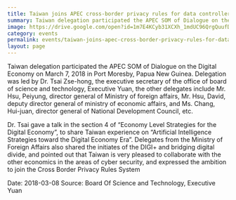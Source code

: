 ```yaml
---
title: Taiwan joins APEC cross-border privacy rules for data controllers and processors
summary: Taiwan delegation participated the APEC SOM of Dialogue on the Digital Economy on March 7, 2018 in Port Moresby, Papua New Guinea.
image: https://drive.google.com/open?id=1m7E4KCyb31XCXh_1mdUC96QrgQuufDV4
category: events
permalink: events/taiwan-joins-apec-cross-border-privacy-rules-for-data-controllers-and-processors/
layout: page
---
```

Taiwan delegation participated the APEC SOM of Dialogue on the Digital Economy on March 7, 2018 in Port Moresby, Papua New Guinea. Delegation was led by Dr. Tsai Zse-hong, the executive secretary of the office of board of science and technology, Executive Yuan, the other delegates include Mr. Hsu, Peiyung, director general of Ministry of foreign affairs, Mr. Hsu, David, deputy director general of ministry of economic affairs, and Ms. Chang, Hui-juan, director general of National Development Council, etc. 

Dr. Tsai gave a talk in the section 4 of “Economy Level Strategies for the Digital Economy”, to share Taiwan experience on “Artificial Intelligence Strategies toward the Digital Economy Era”. Delegates from the Ministry of Foreign Affairs also shared the initiates of the DIGI+ and bridging digital divide, and pointed out that Taiwan is very pleased to collaborate with the other economics in the areas of cyber security, and expressed the ambition to join the Cross Border Privacy Rules System

Date: 2018-03-08
Source: Board Of Science and Technology, Executive Yuan
